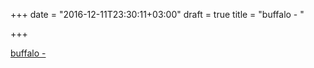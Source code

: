 +++
date = "2016-12-11T23:30:11+03:00"
draft = true
title = "buffalo -  "

+++

<p><a href="https://t.co/L7K9ektOVy">buffalo -  </a></p>

